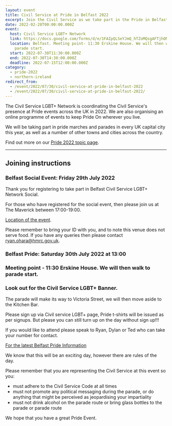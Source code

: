 ```yaml
---
layout: event
title: Civil Service at Pride in Belfast 2022
excerpt: Join the Civil Service as we take part in the Pride in Belfast parade.
date: 2022-02-28T00:00:00.000Z
event:
  host: Civil Service LGBT+ Network
  link: https://docs.google.com/forms/d/e/1FAIpQLSeYJmQ_hTZoMQsgAFTjhONCPNBYGJi0VUNCJYVt1r-NbWpw8Q/viewform?usp=sf_link
  location: Belfast. Meeting point- 11:30 Erskine House. We will then walk to
    parade start.
  start: 2022-07-30T11:30:00.000Z
  end: 2022-07-30T14:30:00.000Z
  deadline: 2022-07-15T12:00:00.000Z
category:
  - pride-2022
  - northern-ireland
redirect_from:
  - /event/2022/07/30/civil-service-at-pride-in-belfast-2022
  - /event/2022/07/30/civil-service-at-pride-in-belfast-2022/
---
```

The Civil Service LGBT+ Network is coordinating the Civil Service's presence at Pride events across the UK in 2022. We are also organising an online programme of events to keep Pride On wherever you live.

We will be taking part in pride marches and parades in every UK capital city this year, as well as a number of other towns and cities across the country.

Find out more on our [Pride 2022 topic page](/pride-2022).

- - -

## Joining instructions

### Belfast Social Event: Friday 29th July 2022

Thank you for registering to take part in Belfast Civil Service LGBT+ Network Social.

For those who have registered for the social event, then please join us at The Maverick between 17:00-19:00. 

[Location of the event](https://goo.gl/maps/Lb3a4xdzq1jpCXAz8). 

Please remember to bring your ID with you, and to note this venue does not serve food. If you have any queries then please contact [ryan.ohara@hmrc.gov.uk](mailto:ryan.ohara@hmrc.gov.uk).

### Belfast Pride: Saturday 30th July 2022 at 13:00

### Meeting point - 11:30 Erskine House. We will then walk to parade start. 

### Look out for the Civil Service LGBT+ Banner.

The parade will make its way to Victoria Street, we will then move aside to the Kitchen Bar.

Please sign up via Civil service LGBT+ page, Pride t-shirts will be issued as per signups. But please you can still turn up on the day without sign up!!!

If you would like to attend please speak to Ryan, Dylan or Ted who can take your number for contact.

[For the latest Belfast Pride Information](https://belfastpride.com/parade/)



We know that this will be an exciting day, however there are rules of the day. 

Please remember that you are representing the Civil Service at this event so you:

* must adhere to the Civil Service Code at all times
* must not promote any political messaging during the parade, or do anything that might be perceived as jeopardising your impartiality
* must not drink alcohol on the parade route or bring glass bottles to the parade or parade route

We hope that you have a great Pride Event.